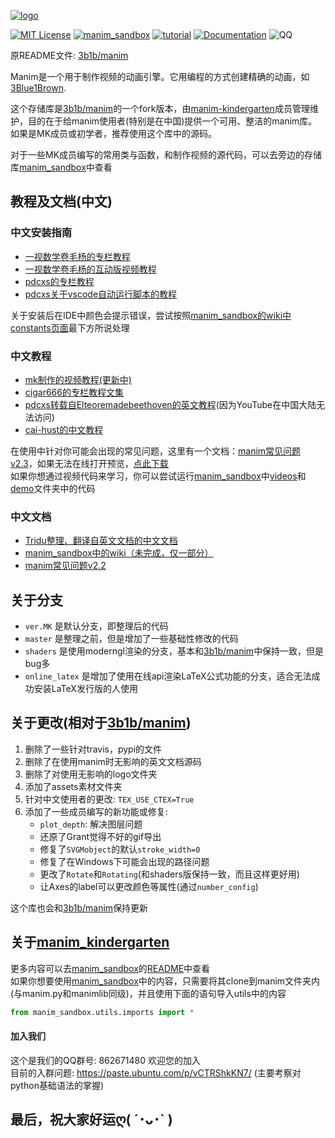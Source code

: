 [![logo](assets/raster_images/logo.png)](https://github.com/manim-kindergarten/manim)

[![MIT License](https://img.shields.io/badge/license-MIT-blue.svg?style=flat)](http://choosealicense.com/licenses/mit/)
[![manim_sandbox](https://img.shields.io/badge/mk-manim__sandbox-brightgreen.svg)](https://github.com/manim-kindergarten/manim_sandbox/)
[![tutorial](https://img.shields.io/badge/tutorial-on_bilibili-ff69b4.svg)](https://space.bilibili.com/171431343/favlist?fid=947158443)
[![Documentation](https://img.shields.io/badge/docs-manim__document__zh-blue.svg)](https://manim-kindergarten.github.io/manim_document_zh/)
![QQ](https://img.shields.io/badge/QQ-862671480-red.svg?style=flat)

原README文件: [3b1b/manim](https://github.com/3b1b/manim/blob/master/README.md)

Manim是一个用于制作视频的动画引擎。它用编程的方式创建精确的动画，如[3Blue1Brown](https://www.3blue1brown.com/).

这个存储库是[3b1b/manim](https://github.com/3b1b/manim)的一个fork版本，由[manim-kindergarten](https://github.com/manim-kindergarten)成员管理维护，目的在于给manim使用者(特别是在中国)提供一个可用、整洁的manim库。如果是MK成员或初学者，推荐使用这个库中的源码。

对于一些MK成员编写的常用类与函数，和制作视频的源代码，可以去旁边的存储库[manim_sandbox](https://github.com/manim-kindergarten/manim_sandbox/)中查看

## 教程及文档(中文)

### 中文安装指南
- [一视数学卷毛杨的专栏教程](https://www.bilibili.com/read/cv4139851)
- [一视数学卷毛杨的互动版视频教程](https://www.bilibili.com/video/BV1ap4y1C7NF)
- [pdcxs的专栏教程](https://www.bilibili.com/read/cv3387999)
- [pdcxs关于vscode自动运行脚本的教程](https://www.bilibili.com/read/cv4152112)

关于安装后在IDE中颜色会提示错误，尝试按照[manim_sandbox的wiki中constants页面](https://github.com/manim-kindergarten/manim_sandbox/wiki/constants%E5%B8%B8%E9%87%8F)最下方所说处理

### 中文教程
- [mk制作的视频教程(更新中)](https://space.bilibili.com/171431343/favlist?fid=947158443)
- [cigar666的专栏教程文集](https://www.bilibili.com/read/readlist/rl82339)
- [pdcxs转载自Elteoremadebeethoven的英文教程](https://www.bilibili.com/video/av64023740)(因为YouTube在中国大陆无法访问)
- [cai-hust的中文教程](https://github.com/cai-hust/manim-tutorial-CN)

在使用中针对你可能会出现的常见问题，这里有一个文档：[manim常见问题v2.3](https://github.com/manim-kindergarten/manim_sandbox/blob/master/documents/manim%E5%B8%B8%E8%A7%81%E9%97%AE%E9%A2%98v2.3.pdf)，如果无法在线打开预览，[点此下载](https://github.com/manim-kindergarten/manim_sandbox/blob/master/documents/manim%E5%B8%B8%E8%A7%81%E9%97%AE%E9%A2%98v2.3.pdf?raw=True)<br>
如果你想通过视频代码来学习，你可以尝试运行[manim_sandbox](https://github.com/manim-kindergarten/manim_sandbox/)中[videos](https://github.com/manim-kindergarten/manim_sandbox/tree/master/videos)和[demo](https://github.com/manim-kindergarten/manim_sandbox/tree/master/demo)文件夹中的代码

### 中文文档
- [Tridu整理、翻译自英文文档的中文文档](https://manim-kindergarten.github.io/manim_document_zh/)
- [manim_sandbox中的wiki（未完成，仅一部分）](https://github.com/manim-kindergarten/manim_sandbox/wiki)
- [manim常见问题v2.2](https://github.com/manim-kindergarten/manim_sandbox/blob/master/documents/manim%E5%B8%B8%E8%A7%81%E9%97%AE%E9%A2%98v2.2.pdf)

## 关于分支
- `ver.MK` 是默认分支，即整理后的代码
- `master` 是整理之前，但是增加了一些基础性修改的代码
- `shaders` 是使用moderngl渲染的分支，基本和[3b1b/manim](https://github.com/3b1b/manim)中保持一致，但是bug多
- `online_latex` 是增加了使用在线api渲染LaTeX公式功能的分支，适合无法成功安装LaTeX发行版的人使用

## 关于更改(相对于[3b1b/manim](https://github.com/3b1b/manim))
1. 删除了一些针对travis，pypi的文件
2. 删除了在使用manim时无影响的英文文档源码
3. 删除了对使用无影响的logo文件夹
4. 添加了assets素材文件夹
5. 针对中文使用者的更改: `TEX_USE_CTEX=True`
6. 添加了一些成员编写的新功能或修复:
    - `plot_depth`: 解决图层问题
    - 还原了Grant觉得不好的gif导出
    - 修复了`SVGMobject`的默认`stroke_width=0`
    - 修复了在Windows下可能会出现的路径问题
    - 更改了`Rotate`和`Rotating`(和shaders版保持一致，而且这样更好用)
    - 让Axes的label可以更改颜色等属性(通过`number_config`)

这个库也会和[3b1b/manim](https://github.com/3b1b/manim)保持更新

## 关于[manim_kindergarten](https://github.com/manim-kindergarten/)
更多内容可以去[manim_sandbox](https://github.com/manim-kindergarten/manim_sandbox/)的[README](https://github.com/manim-kindergarten/manim_sandbox/blob/master/README.md)中查看<br>
如果你想要使用[manim_sandbox](https://github.com/manim-kindergarten/manim_sandbox/)中的内容，只需要将其clone到manim文件夹内(与manim.py和manimlib同级)，并且使用下面的语句导入utils中的内容
```python
from manim_sandbox.utils.imports import *
```

#### 加入我们
这个是我们的QQ群号: 862671480 欢迎您的加入<br>
目前的入群问题: https://paste.ubuntu.com/p/vCTRShkKN7/ (主要考察对python基础语法的掌握)


最后，祝大家好运ღ( ´･ᴗ･` )
------------------
